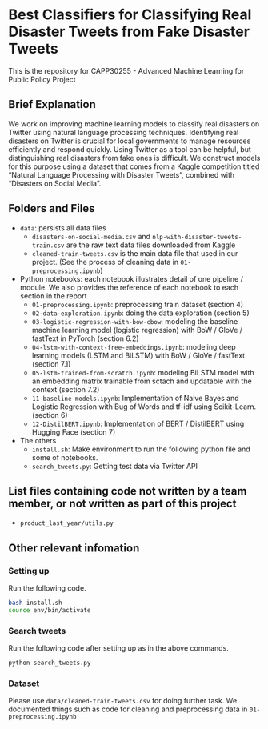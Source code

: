 # Best Classifiers for Classifying Real Disaster Tweets from Fake Disaster Tweets

This is the repository for CAPP30255 - Advanced Machine Learning for Public Policy Project

## Brief Explanation
We work on improving machine learning models to classify real disasters on Twitter using natural language processing techniques. Identifying real disasters on Twitter is crucial for local governments to manage resources efficiently and respond quickly. Using Twitter as a tool can be helpful, but distinguishing real disasters from fake ones is difficult. We construct models for this purpose using a dataset that comes from a Kaggle competition titled “Natural Language Processing with Disaster Tweets”, combined with “Disasters on Social Media”.

## Folders and Files

- `data`: persists all data files
    - `disasters-on-social-media.csv` and `nlp-with-disaster-tweets-train.csv` are the raw text data files downloaded from Kaggle
    - `cleaned-train-tweets.csv` is the main data file that used in our project. (See the process of cleaning data in `01-preprocessing.ipynb`)
- Python notebooks: each notebook illustrates detail of one pipeline / module. We also provides the reference of each notebook to each section in the report
    - `01-preprocessing.ipynb`: preprocessing train dataset (section 4)
    - `02-data-exploration.ipynb`: doing the data exploration (section 5)
    - `03-logistic-regression-with-bow-cbow`: modeling the baseline machine learning model (logistic regression) with BoW / GloVe / fastText in PyTorch (section 6.2)
    - `04-lstm-with-context-free-embeddings.ipynb`: modeling deep learning models (LSTM and BiLSTM) with BoW / GloVe / fastText (section 7.1)
    - `05-lstm-trained-from-scratch.ipynb`: modeling BiLSTM model with an embedding matrix trainable from sctach and updatable with the context (section 7.2)
    - `11-baseline-models.ipynb`: Implementation of Naive Bayes and Logistic Regression with Bug of Words and tf-idf using Scikit-Learn. (section 6)
    - `12-DistilBERT.ipynb`: Implementation of BERT / DistilBERT using Hugging Face (section 7)
- The others
    - `install.sh`: Make environment to run the following python file and some of notebooks.
    - `search_tweets.py`: Getting test data via Twitter API


## List files containing code not written by a team member, or not written as part of this project 
- `product_last_year/utils.py`


## Other relevant infomation
### Setting up
Run the following code.
``` sh
bash install.sh
source env/bin/activate
```

### Search tweets
Run the following code after setting up as in the above commands.
``` py
python search_tweets.py
```

### Dataset
Please use `data/cleaned-train-tweets.csv` for doing further task. We documented things such as code for cleaning and preprocessing data in `01-preprocessing.ipynb`
